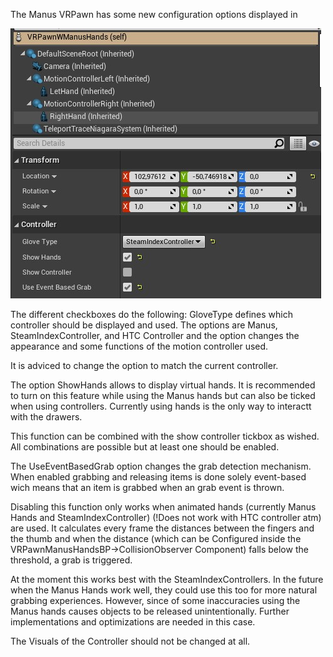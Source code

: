 The Manus VRPawn has some new configuration options displayed in

![](VRPawnOptions.jpg)

The different checkboxes do the following:
GloveType defines which controller should be displayed and used. 
The options are Manus, SteamIndexController, and HTC Controller and the option changes the appearance and some functions of the motion controller used.

It is adviced to change the option to match the current controller.

The option ShowHands allows to display virtual hands. 
It is recommended to turn on this feature while using the Manus hands but can also be ticked when using controllers. 
Currently using hands is the only way to interactt with the drawers. 

This function can be combined with the show controller tickbox as wished. 
All combinations are possible but at least one should be enabled. 

The UseEventBasedGrab option changes the grab detection mechanism.
When enabled grabbing and releasing items is done solely event-based wich means that an item is grabbed when an grab event is thrown.

Disabling this function only works when animated hands (currently Manus Hands and SteamIndexController) (!Does not work with HTC controller atm) are used. 
It calculates every frame the distances between the fingers and the thumb and when the distance (which can be Configured inside the VRPawnManusHandsBP->CollisionObserver Component) falls below the threshold, a grab is triggered.

At the moment this works best with the SteamIndexControllers. In the future when the Manus Hands work well, they could use this too for more natural grabbing experiences. However, since of some inaccuracies using the Manus hands causes objects to be released unintentionally. Further implementations and optimizations are needed in this case. 

The Visuals of the Controller should not be changed at all.
